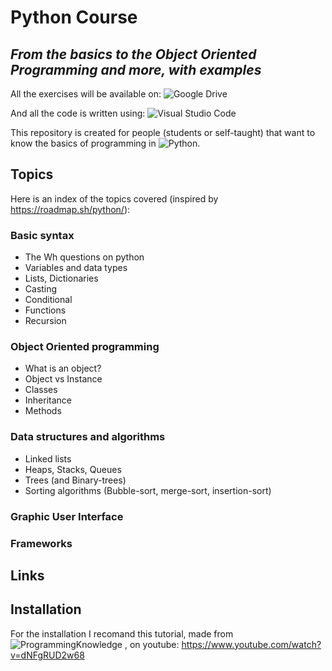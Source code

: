# Python Course

## _From the basics to the Object Oriented Programming and more, with examples_

All the exercises will be available on: 
![Google Drive](https://img.shields.io/badge/Google%20Drive-4285F4?style=for-the-badge&logo=googledrive&logoColor=white)

And all the code is written using:
![Visual Studio Code](https://img.shields.io/badge/Visual%20Studio%20Code-0078d7.svg?style=for-the-badge&logo=visual-studio-code&logoColor=white)

This repository is created for people (students or self-taught) that want to know the basics of programming in ![Python](https://img.shields.io/badge/python-3670A0?style=for-the-badge&logo=python&logoColor=ffdd54).

## Topics
Here is an index of the topics covered (inspired by https://roadmap.sh/python/):

### Basic syntax

- The Wh questions on python
- Variables and data types
- Lists, Dictionaries
- Casting
- Conditional
- Functions
- Recursion

### Object Oriented programming

- What is an object?
- Object vs Instance
- Classes
- Inheritance
- Methods

### Data structures and algorithms

- Linked lists
- Heaps, Stacks, Queues
- Trees (and Binary-trees)
- Sorting algorithms (Bubble-sort, merge-sort, insertion-sort)

### Graphic User Interface

### Frameworks

## Links

## Installation

For the installation I recomand this tutorial, made from ![ProgrammingKnowledge](https://www.youtube.com/@ProgrammingKnowledge) , on youtube: <https://www.youtube.com/watch?v=dNFgRUD2w68>
